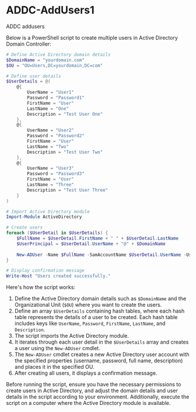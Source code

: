 # ADDC-AddUsers1
ADDC addusers

Below is a PowerShell script to create multiple users in Active Directory Domain Controller:

```powershell
# Define Active Directory domain details
$DomainName = "yourdomain.com"
$OU = "OU=Users,DC=yourdomain,DC=com"

# Define user details
$UserDetails = @(
    @{
        UserName = "User1"
        Password = "Password1"
        FirstName = "User"
        LastName = "One"
        Description = "Test User One"
    },
    @{
        UserName = "User2"
        Password = "Password2"
        FirstName = "User"
        LastName = "Two"
        Description = "Test User Two"
    },
    @{
        UserName = "User3"
        Password = "Password3"
        FirstName = "User"
        LastName = "Three"
        Description = "Test User Three"
    }
)

# Import Active Directory module
Import-Module ActiveDirectory

# Create users
foreach ($UserDetail in $UserDetails) {
    $FullName = $UserDetail.FirstName + " " + $UserDetail.LastName
    $UserPrincipal = $UserDetail.UserName + "@" + $DomainName
    
    New-ADUser -Name $FullName -SamAccountName $UserDetail.UserName -UserPrincipalName $UserPrincipal -AccountPassword (ConvertTo-SecureString $UserDetail.Password -AsPlainText -Force) -Enabled $true -Description $UserDetail.Description -Path $OU
}

# Display confirmation message
Write-Host "Users created successfully."
```

Here's how the script works:
1. Define the Active Directory domain details such as `$DomainName` and the Organizational Unit (`$OU`) where you want to create the users.
2. Define an array `$UserDetails` containing hash tables, where each hash table represents the details of a user to be created. Each hash table includes keys like `UserName`, `Password`, `FirstName`, `LastName`, and `Description`.
3. The script imports the Active Directory module.
4. It iterates through each user detail in the `$UserDetails` array and creates a user using the `New-ADUser` cmdlet.
5. The `New-ADUser` cmdlet creates a new Active Directory user account with the specified properties (username, password, full name, description) and places it in the specified OU.
6. After creating all users, it displays a confirmation message.

Before running the script, ensure you have the necessary permissions to create users in Active Directory, and adjust the domain details and user details in the script according to your environment. Additionally, execute the script on a computer where the Active Directory module is available.
